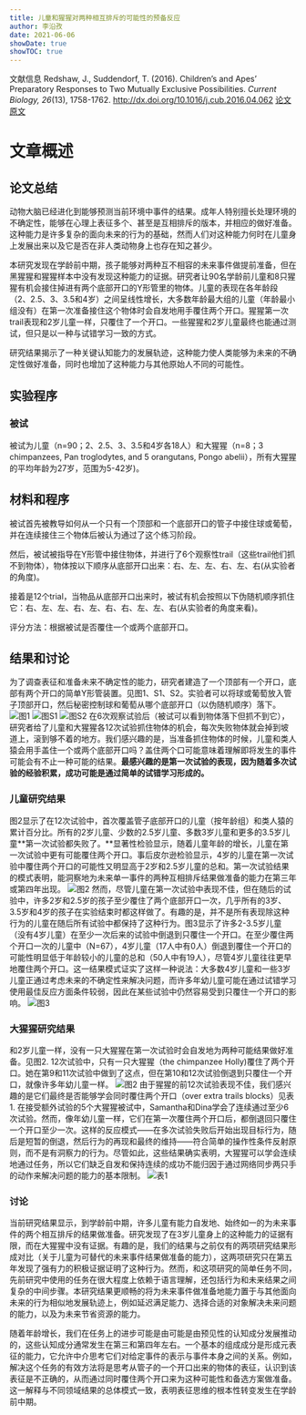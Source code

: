 ```yaml
---
title: 儿童和猩猩对两种相互排斥的可能性的预备反应
author: 李沿孜
date: 2021-06-06
showDate: true 
showTOC: true
---
```

文献信息  Redshaw, J., Suddendorf, T. (2016). Children’s and Apes’ Preparatory Responses to Two Mutually Exclusive Possibilities. *Current Biology, 26*(13), 1758-1762.
http://dx.doi.org/10.1016/j.cub.2016.04.062
[论文原文](../Source_Files/2021-06-06-LYZ2.pdf)
# 文章概述
## 论文总结
动物大脑已经进化到能够预测当前环境中事件的结果。成年人特别擅长处理环境的不确定性，能够在心理上表征多个、甚至是互相排斥的版本，并相应的做好准备。这种能力是许多复杂的面向未来的行为的基础，然而人们对这种能力何时在儿童身上发展出来以及它是否在非人类动物身上也存在知之甚少。

本研究发现在学龄前中期，孩子能够对两种互不相容的未来事件做提前准备，但在黑猩猩和猩猩样本中没有发现这种能力的证据。研究者让90名学龄前儿童和8只猩猩有机会接住掉进有两个底部开口的Y形管里的物体。儿童的表现在各年龄段（2、2.5、3、3.5和4岁）之间呈线性增长，大多数年龄最大组的儿童（年龄最小组没有）在第一次准备接住这个物体时会自发地用手覆住两个开口。猩猩第一次trail表现和2岁儿童一样，只覆住了一个开口。一些猩猩和2岁儿童最终也能通过测试，但只是以一种与试错学习一致的方式。

研究结果揭示了一种关键认知能力的发展轨迹，这种能力使人类能够为未来的不确定性做好准备，同时也增加了这种能力与其他原始人不同的可能性。
## 实验程序
### 被试 
被试为儿童（n=90；2、2.5、3、3.5和4岁各18人）和大猩猩（n=8；3 chimpanzees, Pan troglodytes, and 5 orangutans, Pongo abelii），所有大猩猩的平均年龄为27岁，范围为5-42岁)。
## 材料和程序
被试首先被教导如何从一个只有一个顶部和一个底部开口的管子中接住球或葡萄，并在连续接住三个物体后被认为通过了这个练习阶段。

然后，被试被指导在Y形管中接住物体，并进行了6个观察性trail（这些trail他们抓不到物体），物体按以下顺序从底部开口出来：右、左、左、右、左、右(从实验者的角度)。

接着是12个trial，当物品从底部开口出来时，被试有机会按照以下伪随机顺序抓住它：右、左、左、右、左、右、右、左、左、右(从实验者的角度来看)。

评分方法：根据被试是否覆住一个或两个底部开口。
## 结果和讨论
为了调查表征和准备未来不确定性的能力，研究者建造了一个顶部有一个开口，底部有两个开口的简单Y形管装置。见图1、S1、S2。实验者可以将球或葡萄放入管子顶部开口，然后秘密控制球和葡萄从哪个底部开口（以伪随机顺序）落下。
![图1](../Supporting_Information/2021-06-06-LYZ2-Fig1.png) 
![图S1](../Supporting_Information/2021-06-06-LYZ2-FigS1.png) 
![图S2](../Supporting_Information/2021-06-06-LYZ2-FigS2.png) 
在6次观察试验后（被试可以看到物体落下但抓不到它），研究者给了儿童和大猩猩各12次试验抓住物体的机会，每次失败物体就会掉到坡道上，滚到够不着的地方。我们感兴趣的是，当准备抓住物体的时候，儿童和类人猿会用手盖住一个或两个底部开口吗？盖住两个口可能意味着理解即将发生的事件可能会有不止一种可能的结果。**最感兴趣的是第一次试验的表现，因为随着多次试验的经验积累，成功可能是通过简单的试错学习形成的。**
### 儿童研究结果
图2显示了在12次试验中，首次覆盖管子底部开口的儿童（按年龄组）和类人猿的累计百分比。所有的2岁儿童、少数的2.5岁儿童、多数3岁儿童和更多的3.5岁儿童**第一次试验都失败了。**显著性检验显示，随着儿童年龄的增长，儿童在第一次试验中更有可能覆住两个开口。事后皮尔逊检验显示，4岁的儿童在第一次试验中覆住两个开口的可能性又明显高于2岁和2.5岁儿童的总和。第一次试验结果的模式表明，能洞察地为未来单一事件的两种互相排斥结果做准备的能力在第三年或第四年出现。
![图2](../Supporting_Information/2021-06-06-LYZ2-Fig2.png) 
然而，尽管儿童在第一次试验中表现不佳，但在随后的试验中，许多2岁和2.5岁的孩子至少覆住了两个底部开口一次，几乎所有的3岁、3.5岁和4岁的孩子在实验结束时都这样做了。有趣的是，并不是所有表现除这种行为的儿童在随后所有试验中都保持了这种行为。图3显示了许多2-3.5岁儿童（没有4岁儿童）在至少一次后来的试验中倒退到只覆住一个开口。在至少覆住两个开口一次的儿童中（N=67），4岁儿童（17人中有0人）倒退到覆住一个开口的可能性明显低于年龄较小的儿童的总和（50人中有19人），尽管4岁儿童往往更早地覆住两个开口。这一结果模式证实了这样一种说法：大多数4岁儿童和一些3岁儿童正通过考虑未来的不确定性来解决问题，而许多年幼儿童可能在通过试错学习使用最佳反应方面条件较弱，因此在某些试验中仍然容易受到只覆住一个开口的影响。
![图3](../Supporting_Information/2021-06-06-LYZ2-Fig3.png) 
### 大猩猩研究结果
和2岁儿童一样，没有一只大猩猩在第一次试验时会自发地为两种可能结果做好准备。见图2.  12次试验中，只有一只大猩猩（the chimpanzee Holly)覆住了两个开口。她在第9和11次试验中做到了这点，但在第10和12次试验倒退到只覆住一个开口，就像许多年幼儿童一样。
![图2](../Supporting_Information/2021-06-06-LYZ2-Fig2.png) 
由于猩猩的前12次试验表现不佳，我们感兴趣的是它们最终是否能够学会同时覆住两个开口（over extra trails blocks）见表1.  在接受额外试验的5个大猩猩被试中，Samantha和Dina学会了连续通过至少6次试验。然而，像年幼儿童一样，它们在第一次覆住两个开口后，都倒退回只覆住一个开口至少一次。这样的反应模式——在多次试验失败后开始出现目标行为，随后是短暂的倒退，然后行为的再现和最终的维持——符合简单的操作性条件反射原则，而不是有洞察力的行为。尽管如此，这些结果确实表明，大猩猩可以学会连续地通过任务，所以它们缺乏自发和保持连续的成功不能归因于通过网络同步两只手的动作来解决问题的能力的基本限制。
![表1](../Supporting_Information/2021-06-06-LYZ2-Table1.png) 
### 讨论
当前研究结果显示，到学龄前中期，许多儿童有能力自发地、始终如一的为未来事件的两个相互排斥的结果做准备。研究发现了在3岁儿童身上的这种能力的证据有限，而在大猩猩中没有证据。有趣的是，我们的结果与之前仅有的两项研究结果形成对比（关于儿童为可替代的未来事件结果做准备的能力），这两项研究只在第五年发现了强有力的积极证据证明了这种行为。然而，和这项研究的简单任务不同，先前研究中使用的任务在很大程度上依赖于语言理解，还包括行为和未来结果之间复杂的中间步骤。本研究结果更顺畅的将为未来事件做准备地能力置于与其他面向未来的行为相似地发展轨迹上，例如延迟满足能力、选择合适的对象解决未来问题的能力，以及为未来节省资源的能力。

随着年龄增长，我们在任务上的进步可能是由可能是由预见性的认知成分发展推动的，这些认知成分通常发生在第三和第四年左右。一个基本的组成成分是形成元表征的能力，它允许中介思考它们对给定事件的表示与事件本身之间的关系。例如，解决这个任务的有效方法将是思考从管子的一个开口出来的物体的表征，认识到该表征是不正确的，从而通过同时覆住两个开口来为这种可能性和备选方案做准备。这一解释与不同领域结果的总体模式一致，表明表征思维的根本性转变发生在学龄前中期。












